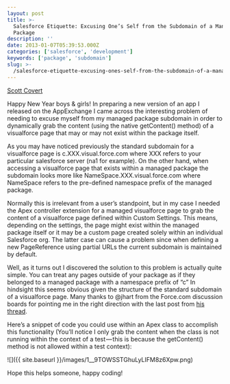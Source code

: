 ```yaml
---
layout: post
title: >-
  Salesforce Etiquette: Excusing One’s Self from the Subdomain of a Managed
  Package
description: ''
date: 2013-01-07T05:39:53.000Z
categories: ['salesforce', 'development']
keywords: ['package', 'subdomain']
slug: >-
  /salesforce-etiquette-excusing-ones-self-from-the-subdomain-of-a-managed-package
---
```


[Scott
Covert](https://www.tython.co/)

Happy New Year boys & girls! In preparing a new version of an app I released on the AppExchange I came across the interesting problem of needing to excuse myself from my managed package subdomain in order to dynamically grab the content (using the native getContent() method) of a visualforce page that may or may not exist within the package itself.

As you may have noticed previously the standard subdomain for a visualforce page is c.XXX.visual.force.com where XXX refers to your particular salesforce server (na1 for example). On the other hand, when accessing a visualforce page that exists within a managed package the subdomain looks more like NameSpace.XXX.visual.force.com where NameSpace refers to the pre-defined namespace prefix of the managed package.

Normally this is irrelevant from a user’s standpoint, but in my case I needed the Apex controller extension for a managed visualforce page to grab the content of a visualforce page defined within Custom Settings. This means, depending on the settings, the page might exist within the managed package itself or it may be a custom page created solely within an individual Salesforce org. The latter case can cause a problem since when defining a new PageReference using partial URLs the current subdomain is maintained by default.

Well, as it turns out I discovered the solution to this problem is actually quite simple. You can treat any pages outside of your package as if they belonged to a managed package with a namespace prefix of “c” In hindsight this seems obvious given the structure of the standard subdomain of a visualforce page. Many thanks to @jhart from the Force.com discussion boards for pointing me in the right direction with the last post from [his thread](http://boards.developerforce.com/t5/Visualforce-Development/PageReference-question-how-to-move-in-amp-out-of-package/td-p/102570/page/2).

Here’s a snippet of code you could use within an Apex class to accomplish this functionality (You’ll notice I only grab the content when the class is not running within the context of a test — this is because the getContent() method is not allowed within a test context):

![]({{ site.baseurl }}/images/1__9TOWSSTGhuLyLIFM8z6Xpw.png)

Hope this helps someone, happy coding!